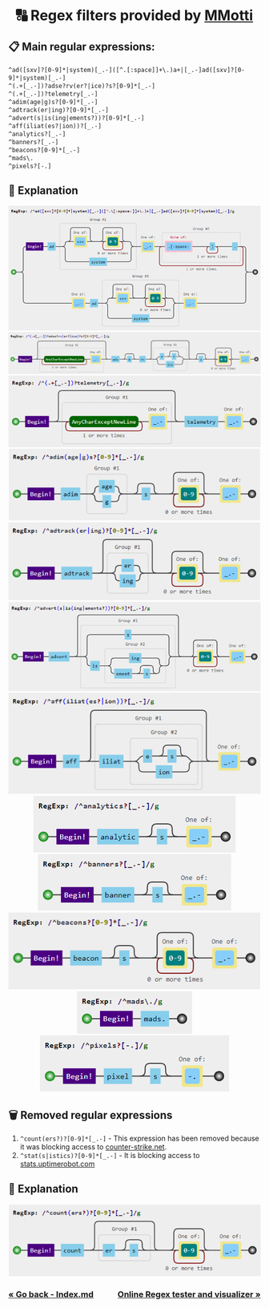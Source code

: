<h1 align="center">
    🔠 Regex filters provided by <a href="https://github.com/mmotti">MMotti</a>
</h1>

## 📋 Main regular expressions:

```regexp
^ad([sxv]?[0-9]*|system)[_.-]([^.[:space]]+\.)a+|[_.-]ad([sxv]?[0-9]*|system)[_.-]
^(.+[_.-])?adse?rv(er?|ice)?s?[0-9]*[_.-]
^(.+[_.-])?telemetry[_.-]
^adim(age|g)s?[0-9]*[_.-]
^adtrack(er|ing)?[0-9]*[_.-]
^advert(s|is(ing|ements?))?[0-9]*[_.-]
^aff(iliat(es?|ion))?[_.-]
^analytics?[_.-]
^banners?[_.-]
^beacons?[0-9]*[_.-]
^mads\.
^pixels?[-.]
```

## 🤔 Explanation
<div align="center">
    <img src="images/regex/main/1.png" alt="1">
    <img src="images/regex/main/2.png" alt="2">
    <img src="images/regex/main/3.png" alt="3">
    <img src="images/regex/main/4.png" alt="4">
    <img src="images/regex/main/5.png" alt="5">
    <img src="images/regex/main/6.png" alt="6">
    <img src="images/regex/main/7.png" alt="7"><br>
    <img src="images/regex/main/8.png" alt="8"><br>
    <img src="images/regex/main/9.png" alt="9"><br>
    <img src="images/regex/main/10.png" alt="10"><br>
    <img src="images/regex/main/11.png" alt="11"><br>
    <img src="images/regex/main/12.png" alt="12">
</div>

## 🗑️ Removed regular expressions
1. `^count(ers?)?[0-9]*[_.-]` - This expression has been removed because it was blocking access to [counter-strike.net](https://www.counter-strike.net).
2. `^stat(s|istics)?[0-9]*[_.-]` - It is blocking access to [stats.uptimerobot.com](https://stats.uptimerobot.com)

## 🤔 Explanation
<div align="center">
    <img src="images/regex/removed/1.png" alt="Removed">
</div>

<h3 style="display: flex; justify-content: space-between;">
    <div align="left"><a href="info/What is Regex.md">« Go back - Index.md</a></div>
    <div align="right"><a href="https://extendsclass.com/regex-tester.html">Online Regex tester and visualizer »</a></div>
    <!-- fuck this shit lol idk how to write this -->
</h3>
